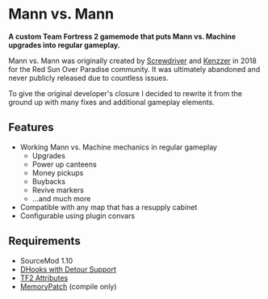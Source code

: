 # Mann vs. Mann

**A custom Team Fortress 2 gamemode that puts Mann vs. Machine upgrades into regular gameplay.**

Mann vs. Mann was originally created by [Screwdriver](https://github.com/ScrewdriverHyena)
and [Kenzzer](https://github.com/Kenzzer) in 2018 for the Red Sun Over Paradise community. It was ultimately abandoned and never
publicly released due to countless issues.

To give the original developer's closure I decided to rewrite it from the ground up with many fixes and additional gameplay
elements.

## Features

- Working Mann vs. Machine mechanics in regular gameplay
    - Upgrades
    - Power up canteens
    - Money pickups
    - Buybacks
    - Revive markers
    - ...and much more
- Compatible with any map that has a resupply cabinet
- Configurable using plugin convars

## Requirements

- SourceMod 1.10
- [DHooks with Detour Support](https://forums.alliedmods.net/showpost.php?p=2588686&postcount=589)
- [TF2 Attributes](https://forums.alliedmods.net/showthread.php?t=210221)
- [MemoryPatch](https://github.com/Kenzzer/MemoryPatch) (compile only)
